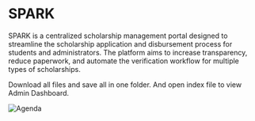 # SPARK
SPARK is a centralized scholarship management portal designed to streamline the scholarship application and disbursement process for students and administrators. The platform aims to increase transparency, reduce paperwork, and automate the verification workflow for multiple types of scholarships.

Download all files and save all in one folder. And open index file to view Admin Dashboard.

![Agenda](https://github.com/user-attachments/assets/2ee0b4af-2f59-4cc9-9a37-11d0c24cdea0)
